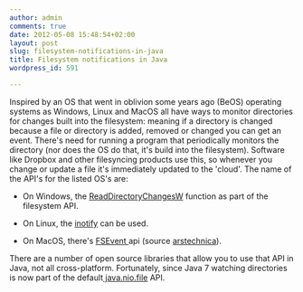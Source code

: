 ```yaml
---
author: admin
comments: true
date: 2012-05-08 15:48:54+02:00
layout: post
slug: filesystem-notifications-in-java
title: Filesystem notifications in Java
wordpress_id: 591

---
```


Inspired by an OS that went in oblivion some years ago (BeOS) operating systems as Windows, Linux and MacOS all have ways to monitor directories for changes built into the filesystem: meaning if a directory is changed because a file or directory is added, removed or changed you can get an event. There's need for running a program that periodically monitors the directory (nor does the OS do that, it's build into the filesystem). Software like Dropbox and other filesyncing products use this, so whenever you change or update a file it's immediately updated to the 'cloud'.
The name of the API's for the listed OS's are:



	
  * On Windows, the [ReadDirectoryChangesW](http://msdn.microsoft.com/en-us/library/aa365465%28v=vs.85%29.aspx) function as part of the filesystem API.

	
  * On Linux, the [inotify](http://en.wikipedia.org/wiki/Inotify) can be used.

	
  * On MacOS, there's [FSEvent ](http://arstechnica.com/apple/reviews/2007/10/mac-os-x-10-5.ars/7)api (source [arstechnica](http://arstechnica.com/apple/reviews/2007/10/mac-os-x-10-5.ars/7)).


There are a number of open source libraries that allow you to use that API in Java, not all cross-platform. Fortunately, since Java 7 watching directories is now part of the default[ java.nio.file](http://docs.oracle.com/javase/7/docs/api/java/nio/file/package-summary.html) API.
